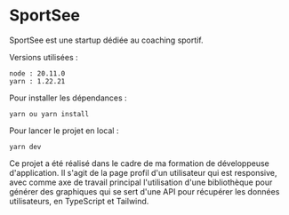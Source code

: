 # SportSee

SportSee est une startup dédiée au coaching sportif.

Versions utilisées :

    node : 20.11.0
    yarn : 1.22.21

Pour installer les dépendances :

    yarn ou yarn install

Pour lancer le projet en local :

    yarn dev

Ce projet a été réalisé dans le cadre de ma formation de développeuse d'application. Il s'agit de la page profil d'un utilisateur qui est responsive, avec comme axe de travail principal l'utilisation d'une bibliothèque pour générer des graphiques qui se sert d'une API pour récupérer les données utilisateurs, en TypeScript et Tailwind.
